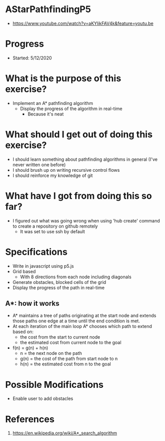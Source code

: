 # AStarPathfindingP5
* <https://www.youtube.com/watch?v=aKYlikFAV4k&feature=youtu.be>

# Progress
* Started: 5/12/2020

# What is the purpose of this exercise?
* Implement an A* pathfinding algorithm 
  * Display the progress of the algorithm in real-time
    * Because it's neat

# What should I get out of doing this exercise?
* I should learn something about pathfinding algorithms in general (I've never written one before)
* I should brush up on writing recursive control flows
* I should reinforce my knowledge of git

# What have I got from doing this so far?
* I figured out what was going wrong when using 'hub create' command to create a repository on github remotely
  * It was set to use ssh by default

# Specifications
* Write in javascript using p5.js
* Grid based
  * With 8 directions from each node including diagonals
* Generate obstacles, blocked cells of the grid
* Display the progress of the path in real-time

## A*: how it works
* A* maintains a tree of paths originating at the start node and extends those paths one edge at a time until the end condition is met.
* At each iteration of the main loop A* chooses which path to extend based on:
  * the cost from the start to current node
  * the estimated cost from current node to the goal
* f(n) = g(n) + h(n)
  * n = the next node on the path
  * g(n) = the cost of the path from start node to n
  * h(n) = the estimated cost from n to the goal

# Possible Modifications
* Enable user to add obstacles

# References
1. <https://en.wikipedia.org/wiki/A*_search_algorithm>
